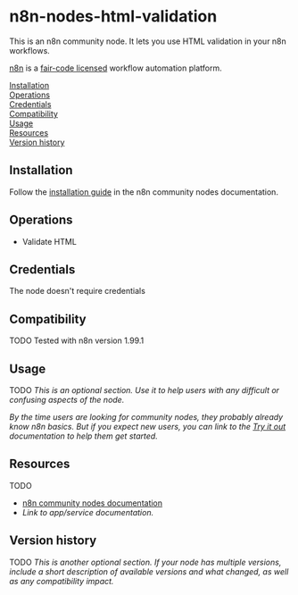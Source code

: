 # n8n-nodes-html-validation

This is an n8n community node. It lets you use HTML validation in your n8n workflows.

[n8n](https://n8n.io/) is a [fair-code licensed](https://docs.n8n.io/reference/license/) workflow automation platform.

[Installation](#installation)  
[Operations](#operations)  
[Credentials](#credentials)  <!-- delete if no auth needed -->  
[Compatibility](#compatibility)  
[Usage](#usage)  <!-- delete if not using this section -->  
[Resources](#resources)  
[Version history](#version-history)  <!-- delete if not using this section -->  

## Installation

Follow the [installation guide](https://docs.n8n.io/integrations/community-nodes/installation/) in the n8n community nodes documentation.

## Operations

- Validate HTML

## Credentials

The node doesn't require credentials

## Compatibility
TODO
Tested with n8n version 1.99.1

## Usage
TODO
_This is an optional section. Use it to help users with any difficult or confusing aspects of the node._

_By the time users are looking for community nodes, they probably already know n8n basics. But if you expect new users, you can link to the [Try it out](https://docs.n8n.io/try-it-out/) documentation to help them get started._

## Resources
TODO
* [n8n community nodes documentation](https://docs.n8n.io/integrations/#community-nodes)
* _Link to app/service documentation._

## Version history
TODO
_This is another optional section. If your node has multiple versions, include a short description of available versions and what changed, as well as any compatibility impact._


